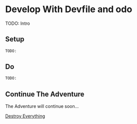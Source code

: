 # Develop With Devfile and odo

TODO: Intro

## Setup

```bash
TODO:
```

## Do

```bash
TODO:
```

## Continue The Adventure

The Adventure will continue soon...

[Destroy Everything](../destroy-dev.md)
